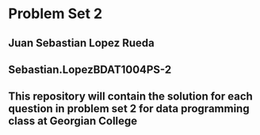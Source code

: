 # Problem Set 2
## Juan Sebastian Lopez Rueda
## Sebastian.LopezBDAT1004PS-2
## This repository will contain the solution for each question in problem set 2 for data programming class at Georgian College
